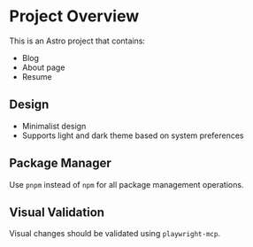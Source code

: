 # Project Overview

This is an Astro project that contains:
- Blog
- About page
- Resume

## Design
- Minimalist design
- Supports light and dark theme based on system preferences

## Package Manager
Use `pnpm` instead of `npm` for all package management operations.

## Visual Validation
Visual changes should be validated using `playwright-mcp`.